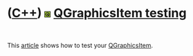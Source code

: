 



 

 

 

 

 

([C++](Cpp.md)) ![Qt](PicQt.png) [QGraphicsItem testing](CppQGraphicsItemTesting.md)
======================================================================================

 

This [article](CppArticle.md) shows how to test your
[QGraphicsItem](CppQGraphicsItem.md).

 

 

 

 

 

 

 

 

 

 





 



